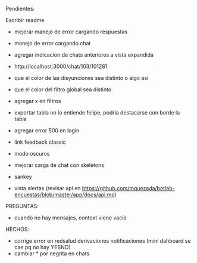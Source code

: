 Pendientes:

Escribir readme

- mejorar manejo de error cargando respuestas
- manejo de error cargando chat
- agregar indicacion de chats anteriores a vista expandida
- http://localhost:3000/chat/103/101281

- que el color de las disyunciones sea distinto o algo asi
- que el color del filtro global sea distinto
- agregar x en filtros
- exportar tabla no lo entiende felipe, podría destacarse con borde la tabla
- agregar error 500 en login
- link feedback classic
- modo oscuros
- mejorar carga de chat con skeletons
- sankey
- vista alertas (revisar api en https://github.com/mquezada/botlab-encuestas/blob/master/app/docs/api.md)

PREGUNTAS:
- cuando no hay mensajes, context viene vacío

HECHOS:
- corrige error en redsalud derivaciones notificaciones (mini dahboard se cae pq no hay YESNO)
- cambiar * por negrita en chats